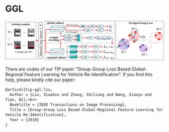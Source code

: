 # GGL

![](tip.jpg)

There are codes of our TIP paper "Group-Group Loss Based Global-Regional Feature Learning for Vehicle Re-Identification". If you find this help, please kindly cite our paper:<br>
```
@artical{tip-ggl-liu,
  Author = {Liu, Xiaobin and Zhang, Shiliang and Wang, Xiaoyu and Tian, Qi},<br>
  Booktitle = {IEEE Transactions on Image Processing},
  Title = {Group-Group Loss Based Global-Regional Feature Learning for Vehicle Re-Identification},
  Year = {2019}
}
```
